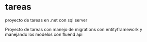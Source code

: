 # tareas
proyecto de tareas en .net con sql server

Proyecto de tareas con manejo de migrations con entityframework y manejando los modelos con fluend api
